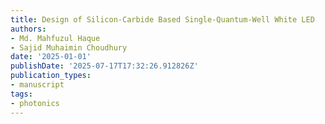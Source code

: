 ```yaml
---
title: Design of Silicon-Carbide Based Single-Quantum-Well White LED
authors:
- Md. Mahfuzul Haque
- Sajid Muhaimin Choudhury
date: '2025-01-01'
publishDate: '2025-07-17T17:32:26.912826Z'
publication_types:
- manuscript
tags:
- photonics
---
```

